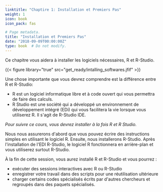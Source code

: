 ```yaml
---
linktitle: "Chaptire 1: Installation et Premiers Pas"
weight: 1
icon: book
icon_pack: fas

# Page metadata.
title: "Installation et Premiers Pas"
date: "2018-09-09T00:00:00Z"
type: book  # Do not modify.
---
```


Ce chapitre vous aidera à installer les logiciels nécessaires, R et R-Studio. 

{{< figure library="true" src="get_ready/intalling_softwares.jfif" >}}  

Une chose importante que vous devrez comprendre est la différence entre R et R-Studio: 

+ R est un logiciel informatique libre et à code ouvert qui vous permettra de faire des calculs. 
+ R Studio est une société qui a développé un environnement de développement intégré (EDi) qui vous facilitera la vie lorsque vous utiliserez R. Il s'agit de R-Studio IDE. 

*Pour suivre ce cours, vous devrez installer à la fois R et R Studio.* 

Nous nous assurerons d'abord que vous pouvez écrire des instructions simples en utilisant le logiciel R. Ensuite, nous installerons R-Studio. Après l'installation de l'EDI R-Studio, le logiciel R fonctionnera en arrière-plan et vous utiliserez surtout R-Studio. 

À la fin de cette session, vous aurez installé R et R-Studio et vous pourrez :

+ exécuter des sessions interactives avec R ou R-Studio 
+ enregistrer votre travail dans des scripts pour une réutilisation ultérieure
+ charger certains codes spécialisés écrits par d'autres chercheurs et regroupés dans des paquets spécialisés.


